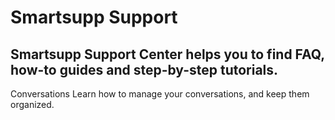 # Smartsupp Support
## Smartsupp Support Center helps you to find FAQ, how-to guides and step-by-step tutorials.
Conversations 
Learn how to manage your conversations, and keep them organized.

